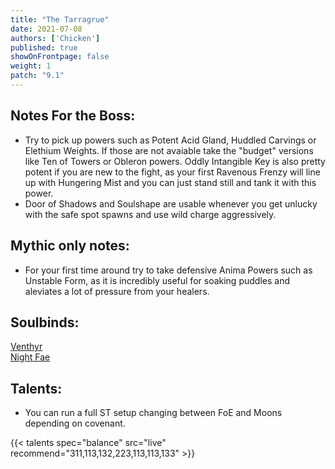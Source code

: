 ```yaml
---
title: "The Tarragrue"
date: 2021-07-08
authors: ['Chicken']
published: true
showOnFrontpage: false
weight: 1
patch: "9.1"
---
```



## Notes For the Boss:
- Try to pick up powers such as Potent Acid Gland, Huddled Carvings or Elethium Weights. If those are not avaiable take the "budget" versions like Ten of Towers or Obleron powers. Oddly Intangible Key is also pretty potent if you are new to the fight, as your first Ravenous Frenzy will line up with Hungering Mist and you can just stand still and tank it with this power.
- Door of Shadows and Soulshape are usable whenever you get unlucky with the safe spot spawns and use wild charge aggressively.

## Mythic only notes:
- For your first time around try to take defensive Anima Powers such as Unstable Form, as it is incredibly useful for soaking puddles and aleviates a lot of pressure from your healers.

## Soulbinds:
[Venthyr](https://ptr.wowhead.com/soulbind-calc/venthyr/theotar-the-mad-duke/druid/AwCWb74CBTUgCBU1yggSBTWHCCUy4ggjBTJJCBV2AAg1Mj8I)
<br>[Night Fae](https://ptr.wowhead.com/soulbind-calc/night-fae/niya/druid/AwCW5b4CBTXKCCU1IAgTBTXGCBUy5AglMuIIIhUySQgldgAI)

## Talents:

- You can run a full ST setup changing between FoE and Moons depending on covenant. 

{{< talents spec="balance" src="live" recommend="311,113,132,223,113,113,133" >}}



